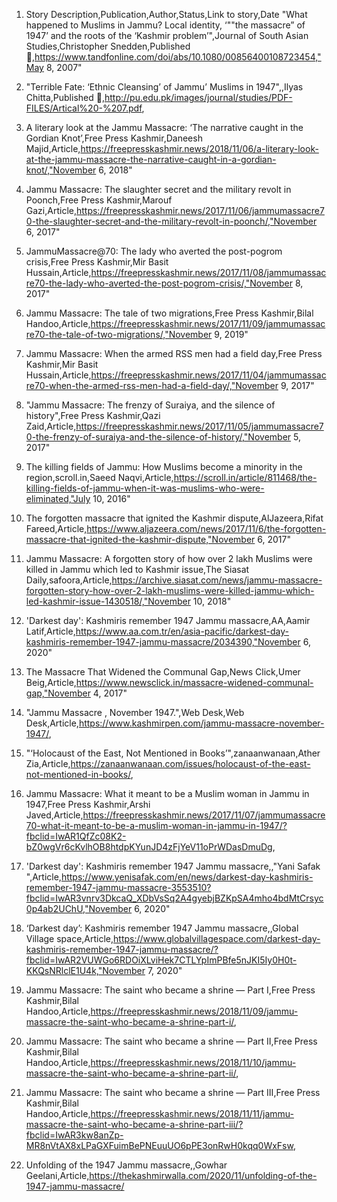
1. Story Description,Publication,Author,Status,Link to story,Date
"What happened to Muslims in Jammu? Local identity, ‘""the massacre” of 1947’ and the roots of the ‘Kashmir problem’",Journal of South Asian Studies,Christopher Snedden,Published 🙌,https://www.tandfonline.com/doi/abs/10.1080/00856400108723454,"May 8, 2007"


2. "Terrible Fate: ‘Ethnic Cleansing’ of Jammu’
Muslims in 1947",,Ilyas Chitta,Published 🙌,http://pu.edu.pk/images/journal/studies/PDF-FILES/Artical%20-%207.pdf,


3. A literary look at the Jammu Massacre: ‘The narrative caught in the Gordian Knot’,Free Press Kashmir,Daneesh Majid,Article,https://freepresskashmir.news/2018/11/06/a-literary-look-at-the-jammu-massacre-the-narrative-caught-in-a-gordian-knot/,"November 6, 2018"


4. Jammu Massacre: The slaughter secret and the military revolt in Poonch,Free Press Kashmir,Marouf Gazi,Article,https://freepresskashmir.news/2017/11/06/jammumassacre70-the-slaughter-secret-and-the-military-revolt-in-poonch/,"November 6, 2017"


5. JammuMassacre@70: The lady who averted the post-pogrom crisis,Free Press Kashmir,Mir Basit Hussain,Article,https://freepresskashmir.news/2017/11/08/jammumassacre70-the-lady-who-averted-the-post-pogrom-crisis/,"November 8, 2017"


6. Jammu Massacre: The tale of two migrations,Free Press Kashmir,Bilal Handoo,Article,https://freepresskashmir.news/2017/11/09/jammumassacre70-the-tale-of-two-migrations/,"November 9, 2019"


7. Jammu Massacre: When the armed RSS men had a field day,Free Press Kashmir,Mir Basit Hussain,Article,https://freepresskashmir.news/2017/11/04/jammumassacre70-when-the-armed-rss-men-had-a-field-day/,"November 9, 2017"


8. "Jammu Massacre: The frenzy of Suraiya, and the silence of history",Free Press Kashmir,Qazi Zaid,Article,https://freepresskashmir.news/2017/11/05/jammumassacre70-the-frenzy-of-suraiya-and-the-silence-of-history/,"November 5, 2017"


9. The killing fields of Jammu: How Muslims become a minority in the region,scroll.in,Saeed Naqvi,Article,https://scroll.in/article/811468/the-killing-fields-of-jammu-when-it-was-muslims-who-were-eliminated,"July 10, 2016"


10. The forgotten massacre that ignited the Kashmir dispute,AlJazeera,Rifat Fareed,Article,https://www.aljazeera.com/news/2017/11/6/the-forgotten-massacre-that-ignited-the-kashmir-dispute,"November 6, 2017"


11. Jammu Massacre: A forgotten story of how over 2 lakh Muslims were killed in Jammu which led to Kashmir issue,The Siasat Daily,safoora,Article,https://archive.siasat.com/news/jammu-massacre-forgotten-story-how-over-2-lakh-muslims-were-killed-jammu-which-led-kashmir-issue-1430518/,"November 10, 2018"


12. 'Darkest day': Kashmiris remember 1947 Jammu massacre,AA,Aamir Latif,Article,https://www.aa.com.tr/en/asia-pacific/darkest-day-kashmiris-remember-1947-jammu-massacre/2034390,"November 6, 2020"


13. The Massacre That Widened the Communal Gap,News Click,Umer Beig,Article,https://www.newsclick.in/massacre-widened-communal-gap,"November 4, 2017"


14. "Jammu Massacre , November 1947.",Web Desk,Web Desk,Article,https://www.kashmirpen.com/jammu-massacre-november-1947/,


15. "‘Holocaust of the East, Not Mentioned in Books’",zanaanwanaan,Ather Zia,Article,https://zanaanwanaan.com/issues/holocaust-of-the-east-not-mentioned-in-books/,


16. Jammu Massacre: What it meant to be a Muslim woman in Jammu in 1947,Free Press Kashmir,Arshi Javed,Article,https://freepresskashmir.news/2017/11/07/jammumassacre70-what-it-meant-to-be-a-muslim-woman-in-jammu-in-1947/?fbclid=IwAR1QfZc08K2-bZ0wgVr6cKvlhOB8htdpKYunJD4zFjYeV11oPrWDasDmuDg,


17. 'Darkest day': Kashmiris remember 1947 Jammu massacre,,"Yani Safak ",Article,https://www.yenisafak.com/en/news/darkest-day-kashmiris-remember-1947-jammu-massacre-3553510?fbclid=IwAR3vnrv3DkcaQ_XDbVsSq2A4gyebjBZKpSA4mho4bdMtCrsyc0p4ab2UChU,"November 6, 2020"


18. ‘Darkest day’: Kashmiris remember 1947 Jammu massacre,,Global Village space,Article,https://www.globalvillagespace.com/darkest-day-kashmiris-remember-1947-jammu-massacre/?fbclid=IwAR2VUWGo6RDOiXLviHek7CTLYpImPBfe5nJKI5Iy0H0t-KKQsNRlclE1U4k,"November 7, 2020"


19. Jammu Massacre: The saint who became a shrine — Part I,Free Press Kashmir,Bilal Handoo,Article,https://freepresskashmir.news/2018/11/09/jammu-massacre-the-saint-who-became-a-shrine-part-i/,


20. Jammu Massacre: The saint who became a shrine — Part II,Free Press Kashmir,Bilal Handoo,Article,https://freepresskashmir.news/2018/11/10/jammu-massacre-the-saint-who-became-a-shrine-part-ii/,


21. Jammu Massacre: The saint who became a shrine — Part III,Free Press Kashmir,Bilal Handoo,Article,https://freepresskashmir.news/2018/11/11/jammu-massacre-the-saint-who-became-a-shrine-part-iii/?fbclid=IwAR3kw8anZp-MR8nVtAX8xLPaGXFuimBePNEuuUO6pPE3onRwH0kqq0WxFsw,


22. Unfolding of the 1947 Jammu massacre,,Gowhar Geelani,Article,https://thekashmirwalla.com/2020/11/unfolding-of-the-1947-jammu-massacre/
